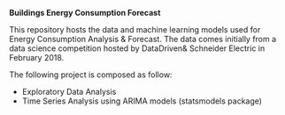 **Buildings Energy Consumption Forecast**

This repository hosts the data and machine learning models used for Energy Consumption Analysis & Forecast. The data comes initially from a data science competition hosted by DataDriven& Schneider Electric in February 2018.

The following project is composed as follow:
- Exploratory Data Analysis
- Time Series Analysis using ARIMA models (statsmodels package)